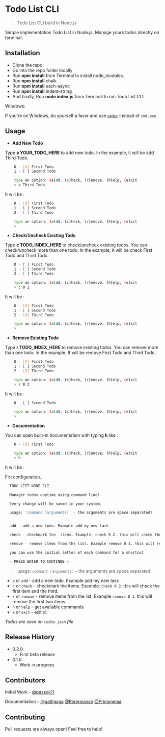 

# Todo List CLI
> Todo List CLI build in Node.js

Simple implementation Todo List in Node.js. Manage yours todos directly on terminal.

## Installation

- Clone the repo
- Go into the repo folder locally
- Run **npm install** from Terminal to install node_modules.
- Run **npm install** chalk
- Run **npm install** each-async
- Run **npm install** indent-string
- And finally, Run **node index.js** from Terminal to run Todo List CLI.

Windows:

If you're on Windows, do yourself a favor and use [`cmder`](http://cmder.net/) instead of `cmd.exe`.




## Usage

- **Add New Todo**

Type **a YOUR_TODO_HERE** to add new todo. In the example, it will be add Third Todo.

```sh
    0 - [X] First Todo
    1 - [ ] Second Todo

    type an option: (a)dd, (c)heck, (r)emove, (h)elp, (e)xit
    > a Third Todo
```

It will be :

```sh
    0 - [X] First Todo
    1 - [ ] Second Todo
    2 - [ ] Third Todo

    type an option: (a)dd, (c)heck, (r)emove, (h)elp, (e)xit
    >
```

- **Check/Uncheck Existing Todo**

Type **c TODO_INDEX_HERE** to check/uncheck existing todos. You can check/uncheck more than one todo. In the example, It will be check First Todo and Third Todo.

```sh
    0 - [ ] First Todo
    1 - [ ] Second Todo
    2 - [ ] Third Todo

    type an option: (a)dd, (c)heck, (r)emove, (h)elp, (e)xit
    > c 0 2
```

It will be :

```sh
    0 - [X] First Todo
    1 - [ ] Second Todo
    2 - [X] Third Todo

    type an option: (a)dd, (c)heck, (r)emove, (h)elp, (e)xit
    >
```

- **Remove Existing Todo**

Type **r TODO_INDEX_HERE** to remove existing todos. You can remove more than one todo. In the example, It will be remove First Todo and Third Todo.

```sh
    0 - [X] First Todo
    1 - [ ] Second Todo
    2 - [X] Third Todo

    type an option: (a)dd, (c)heck, (r)emove, (h)elp, (e)xit
    > r 0 2
```

It will be :

```sh
    0 - [ ] Second Todo

    type an option: (a)dd, (c)heck, (r)emove, (h)elp, (e)xit
    >
```

- **Documentation**

You can open built-in documentation with typing **h** like :

```sh
    0 - [X] First Todo

    type an option: (a)dd, (c)heck, (r)emove, (h)elp, (e)xit
    > h
```

It will be :

Firt configuraiton..

```sh
  TODO LIST NODE CLI

  Manager todos anytime using command line!

  Every change will be saved in your system.

  usage: 'command [arguments]' - the arguments are space separated!


  add - add a new todo. Example add my new task

  check - checkmark the  items. Example: check 0 2. this will check the first item and the third.

  remove - remove items from the list. Example remove 0 1. this will remove the first two items.

  you can use the initial letter of each command for a shortcut

  > PRESS ENTER TO CONTINUE <
```

  > usage: `command [arguments]` - the arguments are space separated!

* `a` or `add` - add a new todo. Example add my new task
* `c` or `check` - checkmark the  items. Example: `check 0 2`. this will check the first item and the third.
* `r` or `remove` - remove items from the list. Example `remove 0 1`. this will remove the first two items.
* `h` or `help` - get available commands
* `e` or `exit` - exit cli

*Todos are save on `todos.json` file*

## Release History

* 0.2.0
    * First beta release
* 0.1.0
    * Work in progress

## Contributors

Initial Work - [@passok11](https://twitter.com/passocabr)

Documentation - [@gattigaga](https://github.com/gattigaga)
[@Ridermansb](https://github.com/Ridermansb)
[@Primogenia](https://github.com/Ridermansb)

## Contributing

Pull requests are always open! Feel free to help!
